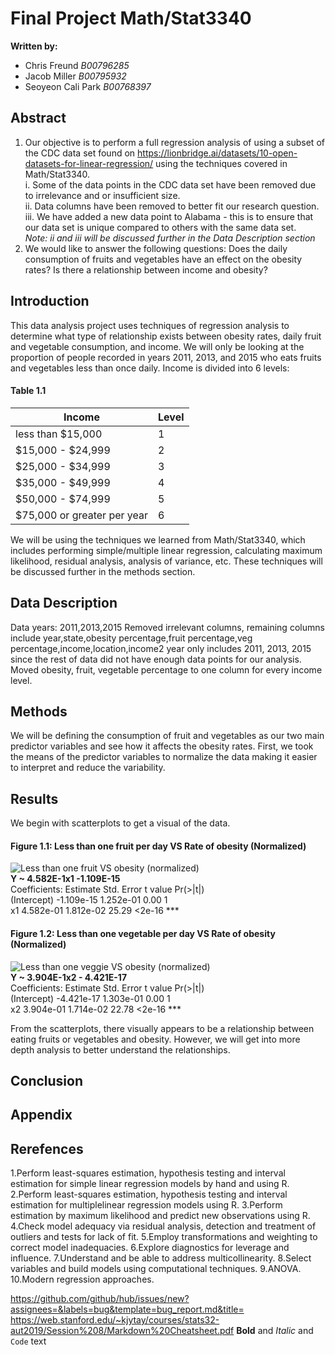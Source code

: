 # Final Project Math/Stat3340 
**Written by:** 
- Chris Freund _B00796285_
- Jacob Miller _B00795932_
- Seoyeon Cali Park _B00768397_

## Abstract
1.	Our objective is to perform a full regression analysis of using a subset of the CDC data set found on https://lionbridge.ai/datasets/10-open-datasets-for-linear-regression/ using the techniques covered in Math/Stat3340.<br/>
    i. Some of the data points in the CDC data set have been removed due to irrelevance and or insufficient size. <br/>
    ii. Data columns have been removed to better fit our research question. <br/>
    iii.  We have added a new data point to Alabama - this is to ensure that our data set is unique compared to others with the same data set. <br/>
    _Note: ii and iii will be discussed further in the Data Description section_ <br/>
2.	We would like to answer the following questions: Does the daily consumption of fruits and vegetables have an effect on the obesity rates? Is there a relationship between income and obesity?

## Introduction
This data analysis project uses techniques of regression analysis to determine what type of relationship exists between obesity rates, daily fruit and vegetable consumption, and income. We will only be looking at the proportion of people recorded in years 2011, 2013, and 2015 who eats fruits and vegetables less than once daily. Income is divided into 6 levels:

#### Table 1.1
| Income | Level |
|--------|-------|
| less than $15,000 | 1 |
| $15,000 -  $24,999 | 2 |
| $25,000 - $34,999 | 3 |
| $35,000 - $49,999 | 4 |
| $50,000 - $74,999 | 5 |
| $75,000 or greater per year  | 6 | 


We will be using the techniques we learned from Math/Stat3340, which includes performing simple/multiple linear regression, calculating maximum likelihood, residual analysis, analysis of variance, etc. These techniques will be discussed further in the methods section. 

## Data Description
Data years: 2011,2013,2015
Removed irrelevant columns, remaining columns include year,state,obesity percentage,fruit percentage,veg percentage,income,location,income2
year only includes 2011, 2013, 2015 since the rest of data did not have enough data points for our analysis.
Moved obesity, fruit, vegetable percentage to one column for every income level. 

## Methods
We will be defining the consumption of fruit and vegetables as our two main predictor variables and see how it affects the obesity rates.  First, we took the means of the predictor variables to normalize the data making it easier to interpret and reduce the variability.

## Results
We begin with scatterplots to get a visual of the data.

#### Figure 1.1: Less than one fruit per day VS Rate of obesity (Normalized) <br/>
![Less than one fruit VS obesity (normalized)](https://user-images.githubusercontent.com/74206318/101514465-aba94c80-3953-11eb-822b-714dbded7b7d.png) <br/>
**Y ~ 4.582E-1x1 -1.109E-15**  <br/>
Coefficients:
              Estimate Std. Error t value Pr(>|t|)    
(Intercept) -1.109e-15  1.252e-01    0.00        1    
x1           4.582e-01  1.812e-02   25.29   <2e-16 ***

#### Figure 1.2: Less than one vegetable per day VS Rate of obesity (Normalized) <br/>
![Less than one veggie VS obesity (normalized)](https://user-images.githubusercontent.com/74206318/101514468-ac41e300-3953-11eb-924b-a2c7e930913a.png)  <br/>
**Y ~ 3.904E-1x2 - 4.421E-17**  <br/>
Coefficients:
              Estimate Std. Error t value Pr(>|t|)    
(Intercept) -4.421e-17  1.303e-01    0.00        1    
x2           3.904e-01  1.714e-02   22.78   <2e-16 ***

From the scatterplots, there visually appears to be a relationship between eating fruits or vegetables and obesity. However, we will get into more depth analysis to better understand the relationships. 


## Conclusion
## Appendix
## Rerefences


1.Perform least-squares estimation, hypothesis testing and interval estimation for simple linear regression models by hand and using R.
2.Perform least-squares estimation, hypothesis testing and interval estimation for multiplelinear regression models using R.
3.Perform estimation by maximum likelihood and predict new observations using R.
4.Check model adequacy via residual analysis, detection and treatment of outliers and tests for lack of fit.
5.Employ transformations and weighting to correct model inadequacies. 
6.Explore diagnostics for leverage and influence.
7.Understand and be able to address multicollinearity.
8.Select variables and build models using computational techniques.
9.ANOVA.
10.Modern regression approaches. 


https://github.com/github/hub/issues/new?assignees=&labels=bug&template=bug_report.md&title=
https://web.stanford.edu/~kjytay/courses/stats32-aut2019/Session%208/Markdown%20Cheatsheet.pdf
**Bold** and _Italic_ and `Code` text


